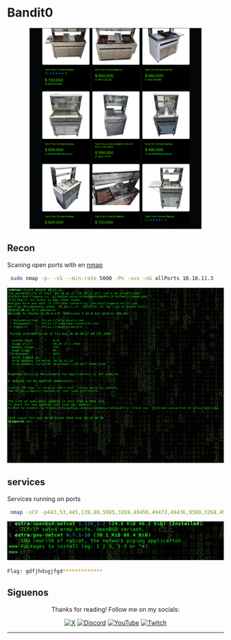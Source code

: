 # Bandit0

<div align='center'>
  <img src='machine_image.png' width='400' alt='Machine Image'>
</div>

## Recon

Scaning open ports with en [nmap](https://nmap.org)

```bash
 sudo nmap -p- -sS --min-rate 5000 -Pn -vvv -oG allPorts 10.10.11.3
```

<div align='center'>
  <img src='allPorts.png' width='600' alt='Recon'>
</div>

## services

Services running on ports

```bash
 nmap -sCV -p443,53,445,139,80,5985,3269,49456,49473,49436,9389,3268,49664,49449,464,389,49669,636,88,593 -oN targeted 10.10.11.3
```

<div align='center'>
  <img src='services_ports.png' width='600' alt='services'>
</div>


```bash
Flag: gdfjhdsgjfgd*************
```

## Siguenos

<div align='center'>
  <p>Thanks for reading! Follow me on my socials:</p>
  <a href='https://x.com/@imahian'><img src='https://www.vectorlogo.zone/logos/x/x-icon.svg' alt='X' width='40'></a>
  <a href='https://discord.gg/dbesG8EX'><img src='https://www.vectorlogo.zone/logos/discord/discord-icon.svg' alt='Discord' width='40'></a>
  <a href='https://youtube.com/@imahian'><img src='https://www.vectorlogo.zone/logos/youtube/youtube-icon.svg' alt='YouTube' width='40'></a>
  <a href='https://twitch.tv/imahian'><img src='https://www.vectorlogo.zone/logos/twitch/twitch-icon.svg' alt='Twitch' width='40'></a>
</div>

---

